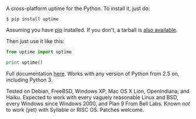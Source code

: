 A cross-platform uptime for the Python. To install it, just do:

```
$ pip install uptime
```

Assuming you have [pip](http://www.pip-installer.org/) installed. If you don't, a tarball is [also available](http://pypi.python.org/pypi/uptime/).

Then just use it like this:

```python
from uptime import uptime

print uptime()
```

Full documentation [here](http://packages.python.org/uptime/). Works with any version of Python from 2.5 on, including Python 3.

Tested on Debian, FreeBSD, Windows XP, Mac OS X Lion, OpenIndiana, and Haiku. Expected to work with every vaguely reasonable Linux and BSD, every Windows since Windows 2000, and Plan 9 From Bell Labs. Known *not* to work (yet) with Syllable or RISC OS. Patches welcome.
